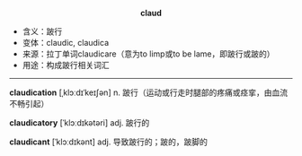 
**<center>claud</center>**

- <span class="definition">含义：跛行</span>
- <span class="definition">变体：claudic, claudica</span>
- <span class="definition">来源：拉丁单词claudicare（意为to limp或to be lame，即跛行或跛的）</span>
- <span class="definition">用途：构成跛行相关词汇</span>


---


<span class="vocabulary">**claudication**</span> [ˌklɔːdɪˈkeɪʃən] n. 跛行（运动或行走时腿部的疼痛或痉挛，由血流不畅引起）

<span class="vocabulary">**claudicatory**</span> [ˈklɔːdɪkətəri] adj. 跛行的

<span class="vocabulary">**claudicant**</span> [ˈklɔːdɪkənt] adj. 导致跛行的；跛的，跛脚的
